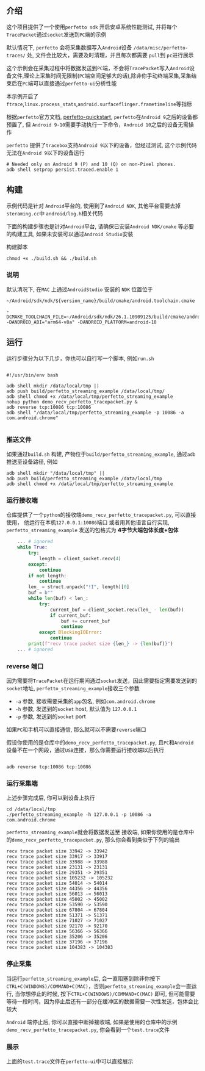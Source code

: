 

## 介绍

这个项目提供了一个使用`perfetto sdk` 开启安卓系统性能测试, 并将每个`TracePacket`通过`socket`发送到`PC`端的示例

默认情况下, `perfetto` 会将采集数据写入`Android`设备 `/data/misc/perfetto-traces/` 处, 文件会比较大，需要及时清理，并且每次都需要 `pull`到 `pc`进行展示

这个示例会在采集过程中将数据发送到`PC`端，不会将`TracePacket`写入`Android`设备文件,理论上采集时间无限制(`PC`端空间足够大的话),除非你手动终端采集,采集结束后在`PC`端可以直接通过`perfetto-ui`分析性能

本示例开启了`ftrace`,`linux.process_stats`,`android.surfaceflinger.frametimeline`等指标

根据`perfetto`官方文档, [perfetto-quickstart](https://perfetto.dev/docs/quickstart/android-tracing), `perfetto`在`Android 9`之后的设备都预置了,
但 `Android 9-10`需要手动执行一下命令，`Android 10`之后的设备无需操作

`perfetto` 提供了`tracebox`支持`Android 9`以下的设备，但经过测试, 这个示例代码无法在`Android 9`以下的设备运行



```shell
# Needed only on Android 9 (P) and 10 (Q) on non-Pixel phones.
adb shell setprop persist.traced.enable 1
```



## 构建



示例代码是针对 `Android`平台的, 使用到了`Android NDK`, 其他平台需要去掉`steraming.cc`中 `android/log.h`相关代码

下面的构建步骤也是针对`Android`平台, 请确保已安装`Android NDK/cmake` 等必要的构建工具, 如果未安装可以通过`Android Studio`安装

构建脚本



```shell
chmod +x ./build.sh && ./build.sh
```


### 说明



默认清况下, 在`MAC` 上通过`AndroidStudio` 安装的 `NDK` 位置位于

```shell
~/Android/sdk/ndk/${version_name}/build/cmake/android.toolchain.cmake
```





```shell
-DCMAKE_TOOLCHAIN_FILE=~/Android/sdk/ndk/26.1.10909125/build/cmake/android.toolchain.cmake -DANDROID_ABI="arm64-v8a" -DANDROID_PLATFORM=android-18
```



## 运行

运行步骤分为以下几步，你也可以自行写一个脚本, 例如`run.sh`

```shell

#!/usr/bin/env bash

adb shell mkdir /data/local/tmp || 
adb push build/perfetto_streaming_example /data/local/tmp/
adb shell chmod +x /data/local/tmp/perfetto_streaming_example
nohup python demo_recv_perfetto_tracepacket.py &
adb reverse tcp:10086 tcp:10086
adb shell "/data/local/tmp/perfetto_streaming_example -p 10086 -a com.android.chrome"


```

### 推送文件
如果通过`build.sh` 构建, 产物位于`build/perfetto_streaming_example`, 通过`adb`推送至设备路径, 例如



```shell
adb shell mkdir "/data/local/tmp" ||
adb push build/perfetto_streaming_example /data/local/tmp
adb shell chmod +x /data/local/tmp/perfetto_streaming_example
```



### 运行接收端

仓库提供了一个`python`的接收端`demo_recv_perfetto_tracepacket.py`, 可以直接使用， 他运行在本机`127.0.0.1:10086`端口
或者用其他语言自行实现, `perfetto_streaming_example` 发送的包格式为 **4字节大端包体长度+包体**

```python
    ... # ignored
    while True:
        try:
            length = client_socket.recv(4)
        except:
            continue
        if not length:
            continue
        len_ = struct.unpack("!I", length)[0]
        buf = b""
        while len(buf) < len_:
            try:
                current_buf = client_socket.recv(len_ - len(buf))
                if current_buf:
                    buf += current_buf
                    continue
            except BlockingIOError:
                continue
        print(f"recv trace packet size {len_} -> {len(buf)}")
    ... # ignored
```



### reverse 端口

因为需要将`TracePacket`在运行期间通过`socket`发送，因此需要指定需要发送到的`socket`地址, `perfetto_streaming_example`接收三个参数

- `-a` 参数, 接收需要采集的`app`包名, 例如`com.android.chrome`
- `-h` 参数, 发送到的`socket` host, 默认值为 `127.0.0.1`
- `-p` 参数, 发送到的`socket` port


如果`PC`和手机可以直接通信, 那么就可以不需要`reverse`端口

假设你使用的是仓库中的`demo_recv_perfetto_tracepacket.py`, 且`PC`和`Android`设备不在一个网段，通过`USB`连接，那么你需要运行接收端以后执行

```shell

adb reverse tcp:10086 tcp:10086
```



### 运行采集端

上述步骤完成后, 你可以到设备上执行

```shell
cd /data/local/tmp
./perfetto_streaming_example -h 127.0.0.1 -p 10086 -a com.android.chrome
```

`perfetto_streaming_example`就会将数据发送至 接收端, 如果你使用的是仓库中的`demo_recv_perfetto_tracepacket.py`, 那么你会看到类似于下列的输出

```shell
recv trace packet size 33942 -> 33942
recv trace packet size 33917 -> 33917
recv trace packet size 33988 -> 33988
recv trace packet size 23131 -> 23131
recv trace packet size 29351 -> 29351
recv trace packet size 105232 -> 105232
recv trace packet size 54014 -> 54014
recv trace packet size 44356 -> 44356
recv trace packet size 56013 -> 56013
recv trace packet size 45002 -> 45002
recv trace packet size 53590 -> 53590
recv trace packet size 67804 -> 67804
recv trace packet size 51371 -> 51371
recv trace packet size 71027 -> 71027
recv trace packet size 92170 -> 92170
recv trace packet size 56366 -> 56366
recv trace packet size 35206 -> 35206
recv trace packet size 37196 -> 37196
recv trace packet size 104383 -> 104383
```



### 停止采集

当运行`perfetto_streaming_example`后, 会一直阻塞到除非你按下`CTRL+C(WINDOWS)/COMMAND+C(MAC)`，否则`perfetto_streaming_example`会一直运行, 当你想停止的时候, 
按下`CTRL+C(WINDOWS)/COMMAND+C(MAC)` 即可, 但可能需要等待一段时间，因为停止后还有一部分在缓冲区的数据需要一次性发送，包体会比较大

`Android` 端停止后, 你可以直接中断掉接收端, 如果是使用的仓库中的示例`demo_recv_perfetto_tracepacket.py`, 你会看到一个`test.trace`文件



### 展示

上面的`test.trace`文件在`perfetto-ui`中可以直接展示

